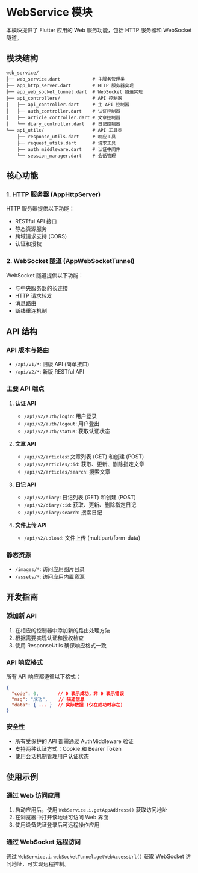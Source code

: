 # WebService 模块

本模块提供了 Flutter 应用的 Web 服务功能，包括 HTTP 服务器和 WebSocket 隧道。

## 模块结构

```
web_service/
├── web_service.dart            # 主服务管理类
├── app_http_server.dart        # HTTP 服务器实现
├── app_web_socket_tunnel.dart  # WebSocket 隧道实现
├── api_controllers/            # API 控制器
│   ├── api_controller.dart     # 主 API 控制器
│   ├── auth_controller.dart    # 认证控制器
│   ├── article_controller.dart # 文章控制器
│   └── diary_controller.dart   # 日记控制器
└── api_utils/                  # API 工具类
    ├── response_utils.dart     # 响应工具
    ├── request_utils.dart      # 请求工具
    ├── auth_middleware.dart    # 认证中间件
    └── session_manager.dart    # 会话管理
```

## 核心功能

### 1. HTTP 服务器 (AppHttpServer)

HTTP 服务器提供以下功能：

- RESTful API 接口
- 静态资源服务
- 跨域请求支持 (CORS)
- 认证和授权

### 2. WebSocket 隧道 (AppWebSocketTunnel)

WebSocket 隧道提供以下功能：

- 与中央服务器的长连接
- HTTP 请求转发
- 消息路由
- 断线重连机制

## API 结构

### API 版本与路由

- `/api/v1/*`: 旧版 API (简单接口)
- `/api/v2/*`: 新版 RESTful API

### 主要 API 端点

1. **认证 API**
   - `/api/v2/auth/login`: 用户登录
   - `/api/v2/auth/logout`: 用户登出
   - `/api/v2/auth/status`: 获取认证状态

2. **文章 API**
   - `/api/v2/articles`: 文章列表 (GET) 和创建 (POST)
   - `/api/v2/articles/:id`: 获取、更新、删除指定文章
   - `/api/v2/articles/search`: 搜索文章

3. **日记 API**
   - `/api/v2/diary`: 日记列表 (GET) 和创建 (POST)
   - `/api/v2/diary/:id`: 获取、更新、删除指定日记
   - `/api/v2/diary/search`: 搜索日记

4. **文件上传 API**
   - `/api/v2/upload`: 文件上传 (multipart/form-data)

### 静态资源

- `/images/*`: 访问应用图片目录
- `/assets/*`: 访问应用内置资源

## 开发指南

### 添加新 API

1. 在相应的控制器中添加新的路由处理方法
2. 根据需要实现认证和授权检查
3. 使用 ResponseUtils 确保响应格式一致

### API 响应格式

所有 API 响应都遵循以下格式：

```json
{
  "code": 0,       // 0 表示成功，非 0 表示错误
  "msg": "成功",    // 描述信息
  "data": { ... }  // 实际数据 (仅在成功时存在)
}
```

### 安全性

- 所有受保护的 API 都需通过 AuthMiddleware 验证
- 支持两种认证方式：Cookie 和 Bearer Token
- 使用会话机制管理用户认证状态

## 使用示例

### 通过 Web 访问应用

1. 启动应用后，使用 `WebService.i.getAppAddress()` 获取访问地址
2. 在浏览器中打开该地址可访问 Web 界面
3. 使用设备凭证登录后可远程操作应用

### 通过 WebSocket 远程访问

通过 `WebService.i.webSocketTunnel.getWebAccessUrl()` 获取 WebSocket 访问地址，可实现远程控制。
